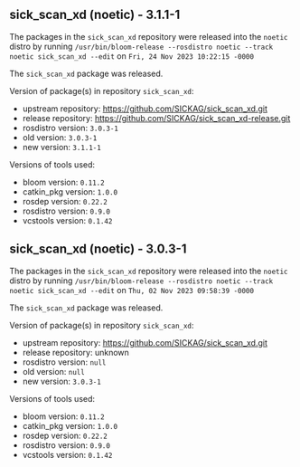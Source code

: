 ## sick_scan_xd (noetic) - 3.1.1-1

The packages in the `sick_scan_xd` repository were released into the `noetic` distro by running `/usr/bin/bloom-release --rosdistro noetic --track noetic sick_scan_xd --edit` on `Fri, 24 Nov 2023 10:22:15 -0000`


The `sick_scan_xd` package was released.

Version of package(s) in repository `sick_scan_xd`:

- upstream repository: https://github.com/SICKAG/sick_scan_xd.git
- release repository: https://github.com/SICKAG/sick_scan_xd-release.git
- rosdistro version: `3.0.3-1`
- old version: `3.0.3-1`
- new version: `3.1.1-1`

Versions of tools used:

- bloom version: `0.11.2`
- catkin_pkg version: `1.0.0`
- rosdep version: `0.22.2`
- rosdistro version: `0.9.0`
- vcstools version: `0.1.42`


## sick_scan_xd (noetic) - 3.0.3-1

The packages in the `sick_scan_xd` repository were released into the `noetic` distro by running `/usr/bin/bloom-release --rosdistro noetic --track noetic sick_scan_xd --edit` on `Thu, 02 Nov 2023 09:58:39 -0000`

The `sick_scan_xd` package was released.

Version of package(s) in repository `sick_scan_xd`:

- upstream repository: https://github.com/SICKAG/sick_scan_xd.git
- release repository: unknown
- rosdistro version: `null`
- old version: `null`
- new version: `3.0.3-1`

Versions of tools used:

- bloom version: `0.11.2`
- catkin_pkg version: `1.0.0`
- rosdep version: `0.22.2`
- rosdistro version: `0.9.0`
- vcstools version: `0.1.42`


